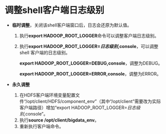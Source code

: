 # 调整shell客户端日志级别<a name="mrs_03_0086"></a>

-   **临时调整**，关闭该shell客户端窗口后，日志会还原为默认值。
    1.  执行**export HADOOP\_ROOT\_LOGGER**命令可以调整客户端日志级别。
    2.  执行**export HADOOP\_ROOT\_LOGGER=_日志级别_,console**，可以调整shell 客户端的日志级别。

        **export HADOOP\_ROOT\_LOGGER=DEBUG,console**，调整为DEBUG。

        **export HADOOP\_ROOT\_LOGGER=ERROR,console**，调整为ERROR。


-   **永久调整**
    1.  在HDFS客户端环境变量配置文件“/opt/client/HDFS/component\_env”（其中“/opt/client”需要改为实际客户端路径）增加“export HADOOP\_ROOT\_LOGGER=_日志级别_,console”。
    2.  执行**source /opt/client/bigdata\_env**。
    3.  重新执行客户端命令。


